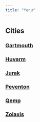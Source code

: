 ```yaml
---
title: "Yenu"
---
```


## Cities
### [Gartmouth](Geography/Continents/Yenu/Cities/Gartmouth.md)
### [Huvarm](Geography/Continents/Yenu/Cities/Huvarm.md)
### [Jurak](Geography/Continents/Yenu/Cities/Jurak.md)
### [Peventon](Geography/Continents/Yenu/Cities/Peventon.md)
### [Qemp](Geography/Continents/Yenu/Cities/Qemp.md)
### [Zolaxis](Geography/Continents/Yenu/Cities/Zolaxis.md)
 




 